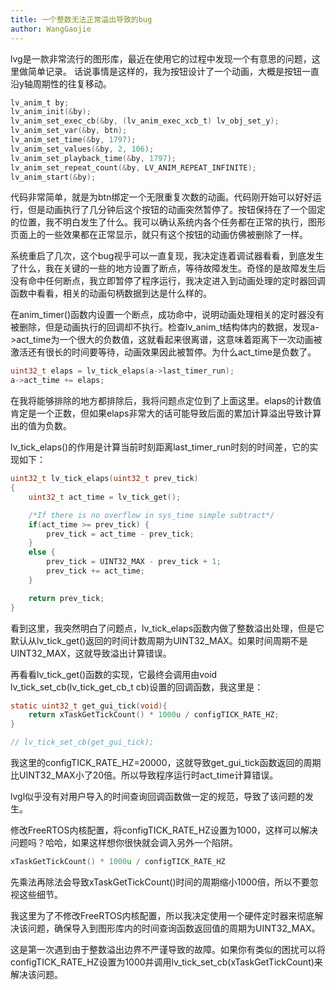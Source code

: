 ```yaml
---
title: 一个整数无法正常溢出导致的bug
author: WangGaojie
---
```


lvg是一款非常流行的图形库，最近在使用它的过程中发现一个有意思的问题，这里做简单记录。
话说事情是这样的，我为按钮设计了一个动画，大概是按钮一直沿y轴周期性的往复移动。

```c
lv_anim_t by;
lv_anim_init(&by);
lv_anim_set_exec_cb(&by, (lv_anim_exec_xcb_t) lv_obj_set_y);
lv_anim_set_var(&by, btn);
lv_anim_set_time(&by, 1797);
lv_anim_set_values(&by, 2, 106);
lv_anim_set_playback_time(&by, 1797);
lv_anim_set_repeat_count(&by, LV_ANIM_REPEAT_INFINITE);
lv_anim_start(&by);
```

代码非常简单，就是为btn绑定一个无限重复次数的动画。代码刚开始可以好好运行，但是动画执行了几分钟后这个按钮的动画突然暂停了。按钮保持在了一个固定的位置，我不明白发生了什么。我可以确认系统内各个任务都在正常的执行，图形页面上的一些效果都在正常显示，就只有这个按钮的动画仿佛被删除了一样。

系统重启了几次，这个bug视乎可以一直复现，我决定连着调试器看看，到底发生了什么，我在关键的一些的地方设置了断点，等待故障发生。奇怪的是故障发生后没有命中任何断点，我立即暂停了程序运行，我决定进入到动画处理的定时器回调函数中看看，相关的动画句柄数据到达是什么样的。

在anim_timer()函数内设置一个断点，成功命中，说明动画处理相关的定时器没有被删除，但是动画执行的回调却不执行。检查lv_anim_t结构体内的数据，发现a->act_time为一个很大的负数值，这就看起来很离谱，这意味着距离下一次动画被激活还有很长的时间要等待，动画效果因此被暂停。为什么act_time是负数了。

```c
uint32_t elaps = lv_tick_elaps(a->last_timer_run);
a->act_time += elaps;
```

在我将能够排除的地方都排除后，我将问题点定位到了上面这里。elaps的计数值肯定是一个正数，但如果elaps非常大的话可能导致后面的累加计算溢出导致计算出的值为负数。

lv_tick_elaps()的作用是计算当前时刻距离last_timer_run时刻的时间差，它的实现如下：

```c
uint32_t lv_tick_elaps(uint32_t prev_tick)
{
    uint32_t act_time = lv_tick_get();

    /*If there is no overflow in sys_time simple subtract*/
    if(act_time >= prev_tick) {
        prev_tick = act_time - prev_tick;
    }
    else {
        prev_tick = UINT32_MAX - prev_tick + 1;
        prev_tick += act_time;
    }

    return prev_tick;
}
```

看到这里，我突然明白了问题点，lv_tick_elaps函数内做了整数溢出处理，但是它默认从lv_tick_get()返回的时间计数周期为UINT32_MAX。如果时间周期不是UINT32_MAX，这就导致溢出计算错误。

再看看lv_tick_get()函数的实现，它最终会调用由void lv_tick_set_cb(lv_tick_get_cb_t cb)设置的回调函数，我这里是：

```c
static uint32_t get_gui_tick(void){
    return xTaskGetTickCount() * 1000u / configTICK_RATE_HZ;
}

// lv_tick_set_cb(get_gui_tick);
```

我这里的configTICK_RATE_HZ=20000，这就导致get_gui_tick函数返回的周期比UINT32_MAX小了20倍。所以导致程序运行时act_time计算错误。

lvgl似乎没有对用户导入的时间查询回调函数做一定的规范，导致了该问题的发生。

修改FreeRTOS内核配置，将configTICK_RATE_HZ设置为1000，这样可以解决问题吗？哈哈，如果这样想你很快就会调入另外一个陷阱。

```c
xTaskGetTickCount() * 1000u / configTICK_RATE_HZ
```

先乘法再除法会导致xTaskGetTickCount()时间的周期缩小1000倍，所以不要忽视这些细节。

我这里为了不修改FreeRTOS内核配置，所以我决定使用一个硬件定时器来彻底解决该问题，确保导入到图形库内的时间查询函数返回值的周期为UINT32_MAX。

这是第一次遇到由于整数溢出边界不严谨导致的故障。如果你有类似的困扰可以将configTICK_RATE_HZ设置为1000并调用lv_tick_set_cb(xTaskGetTickCount)来解决该问题。
